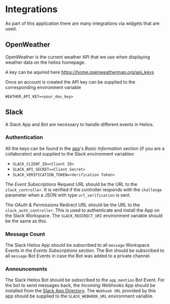 # Integrations

As part of this application there are many integrations via widgets that are used.

## OpenWeather

OpenWeather is the current weather API that we use when displaying weather data on the helios homepage.

A key can be aquired here https://home.openweathermap.org/api_keys

Once an account is created the API key can be supplied to the corresponding environment variable

`WEATHER_API_KEY=<your_dev_key>`

## Slack

A Slack App and Bot are necessary to handle different events in Helios.

### Authentication

All the keys can be found in the [app](https://api.slack.com/apps)'s _Basic Information_ section (if you are a collaborator) and supplied to the Slack environment variables:

- `SLACK_CLIENT_ID=<Client ID>`
- `SLACK_API_SECRET=<Client Secret>`
- `SLACK_VERIFICATION_TOKEN=<Verification Token>`

The _Event Subscriptions_ Request URL should be the URL to the `slack_controller`. It is verified if the controller responds with the `challenge` parameter when a JSON with type `url_verification` is sent.

The _OAuth & Permissions_ Redirect URL should be the URL to the `slack_auth_controller`. This is used to authenticate and install the App on the Slack Workspace. The `SLACK_REDIRECT_URI` environment variable should be the same as this.

### Message Count

The Slack Helios App should be subscribed to all `message` Workspace Events in the _Events Subscriptions_ section. The Bot should be subscribed to all `message` Bot Events in case the Bot was added to a private channel.

### Announcements

The Slack Helios Bot should be subscribed to the `app_mention` Bot Event.
For the bot to send messages back, the _Incoming Webhooks_ App should be installed from the [Slack App Directory](https://mojotech.slack.com/apps). The `Webhook URL` provided by this app should be supplied to the `SLACK_WEBHOOK_URL` environment variable.

